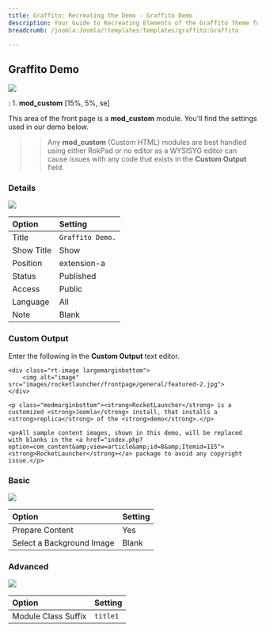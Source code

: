 ```yaml
---
title: Graffito: Recreating the Demo - Graffito Demo
description: Your Guide to Recreating Elements of the Graffito Theme for Joomla
breadcrumb: /joomla:Joomla/!templates:Templates/graffito:Graffito

---
```


Graffito Demo
-----
![][demo]

:   1. **mod_custom** [15%, 5%, se]

This area of the front page is a **mod_custom** module. You'll find the settings used in our demo below.

>> Any **mod_custom** (Custom HTML) modules are best handled using either RokPad or no editor as a WYSISYG editor can cause issues with any code that exists in the **Custom Output** field.

### Details
![][demo2]

| Option     | Setting          |  
| :--------- | :--------------- |  
| Title      | `Graffito Demo.` |  
| Show Title | Show             |  
| Position   | extension-a      |  
| Status     | Published        |  
| Access     | Public           |  
| Language   | All              |  
| Note       | Blank            |  

### Custom Output
Enter the following in the **Custom Output** text editor.

~~~
<div class="rt-image largemarginbottom">
    <img alt="image" src="images/rocketlauncher/frontpage/general/featured-2.jpg">
</div>

<p class="medmarginbottom"><strong>RocketLauncher</strong> is a customized <strong>Joomla</strong> install, that installs a <strong>replica</strong> of the <strong>demo</strong>.</p>

<p>All sample content images, shown in this demo, will be replaced with blanks in the <a href="index.php?option=com_content&amp;view=article&amp;id=8&amp;Itemid=115"><strong>RocketLauncher</strong></a> package to avoid any copyright issue.</p>
~~~

### Basic
![][demo3]

| Option                    | Setting |  
| :------------------------ | :------ |  
| Prepare Content           | Yes     |  
| Select a Background Image | Blank   |

### Advanced
![][demo4]

| Option              | Setting  |  
| :------------------ | :------- |  
| Module Class Suffix | `title1` |  

[demo]: assets/demo_5.jpeg
[demo2]: assets/graffitodemo_1.jpeg
[demo3]: assets/graffitodemo_2.jpeg
[demo4]: assets/graffitodemo_3.jpeg